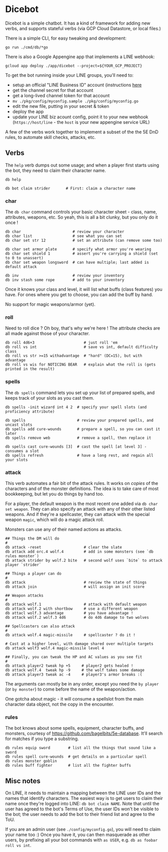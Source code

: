 # Dicebot

Dicebot is a simple chatbot. It has a kind of framework for adding new
verbs, and supports stateful verbs (via GCP Cloud Datastore, or local
files.)

There is a simple CLI, for easy tweaking and development:
```
go run ./cmd/db/*go
```

There is also a Google Appengine app that implements a LINE webhook:
```
gcloud app deploy ./app/dicebot --project=${YOUR_GCP_PROJECT}
```

To get the bot running inside your LINE groups, you'll need to:
* setup an official "LINE Business ID" account (instructions
[here](https://respond.io/blog/the-ultimate-guide-to-line-for-business/#8crh6)
* get the channel secret for that account
* get a long-lived channel token for that account
* `mv ./pkg/config/myconfig.sample ./pkg/config/myconfig.go`
* edit the new file, putting in your secret & token
* deploy the app
* update your LINE biz acount config, point it to your new webhook (`https://host/line` - the `host` is your new appengine service URL)

A few of the verbs work together to implement a subset of the the 5E
DnD rules, to automate skill checks, attacks, etc.

## Verbs

The `help` verb dumps out some usage; and when a player first starts
using the bot, they need to claim their character name.

```
db help

db bot claim strider       # First: claim a character name
```

### char

The `db char` command controls your basic character sheet - class,
name, attributes, weapons, etc. So yeah, this is all a bit clunky, but
you only do it once !

```
db char                       # review your character
db char list                  # see what you can set
db char set str 12            # set an attribute (can remove some too)

db char set armor plate       # specify what armor you're wearing
db char set shield 1          # assert you're carrying a shield (set to 0 to unassert)
db char set weapon longsword  # can have multiple; last added is default attack

db inv                        # review your inventory
db inv stash some rope        # add to your inventory
```

Once it knows your class and level, it will list what buffs (class
features) you have. For ones where you get to choose, you can add the
buff by hand.

No support for magic weapons/armor (yet).

### roll

Need to roll dice ? Oh boy, that's why we're here ! The attribute checks are
all made against those of your character.
```
db roll 4d6+3                      # just roll 'em
db roll vs int                     # save vs int, default difficulty class
db roll vs str >=15 withadvantage  # "hard" (DC=15), but with advantage
db roll vs wis for NOTICING BEAR   # explain what the roll is (gets printed in the result)
```

### spells

The `db spells` command lets you set up your list of prepared spells,
and keeps track of your slots as you cast them.

```
db spells -init wizard int 4 2  # specify your spell slots (and proficiency attribute)

db spells                       # review your prepared spells, and uncast slots
db spells add cure-wounds       # prepare a spell, so you can cast it later
db spells remove web            # remove a spell, then replace it

db spells cast cure-wounds [3]  # cast the spell [at level 3] - consumes a slot
db spells refresh               # have a long rest, and regain all your slots
```

### attack

This verb automates a fair bit of the attack rules. It works on
*copies* of the characters and of the monster definitions. The idea is
to take care of most bookkeeping, but let you do things by hand too.

For a player, the default weapon is the most recent one added via `db
char set weapon`. They can also specify an attack with any of their
other listed weapons. And if they're a spellcaster, they can attack
with the special weapon `magic`, which will do a magic attack roll.

Monsters can use any of their named actions as attacks.

```
## Things the DM will do
#
db attack -reset                   # clear the slate
db attack add orc.4 wolf.4         # add in some monsters (see `db rules monster`)
db attack strider by wolf.2 bite   # second wolf uses `bite` to attack player `strider`

## Things a player can do
#
db attack                          # review the state of things
db attack join                     # will assign an init score

## Weapon attacks
#
db attack wolf.1                   # attack with default weapon
db attack wolf.2 with shortbow     # use a different weapon
db attacl wolf.3 advantage         # you have advantage !
db attack wolf.2 wolf.3 4d6        # do 4d6 damage to two wolves

## Spellcasters can also attack
#
db attack wolf.4 magic-missile     # spellcaster ? do it !

# Cast at a higher level, with damage shared over multiple targets
db attack wolf3 wolf.4 magic-missile level 4

## Finally, you can tweak the HP and AC values as you see fit
#
db attack player2 tweak hp +5     # player2 gets healed !
db attack wolf.4  tweak hp -9     # the wolf takes some damage
db attack player3 tweak ac -4     # player3's armor breaks :(
```

The arguments can mostly be in any order, except you need the `by
player` (or `by monster`) to come before the name of the
weapon/action.

One gotcha about magic - it will consume a spellslot from the main
character data object, not the copy in the encounter.

### rules

The bot knows about some spells, equipment, character buffs, and
monsters, courtesy of https://github.com/bagelbits/5e-database. It'll
search for matches if you type a substring.
```
db rules equip sword        # list all the things that sound like a sword
db rules spell cure-wounds  # get details on a particular spell
db rules monster goblin
db rules buff fighter       # list all the fighter buffs
```

## Misc notes

On LINE, it needs to maintain a mapping between the LINE user IDs and
the names that identify characters. The easiest way is to get users to
claim their name once they're logged into LINE: `db bot claim NAME`.
Note that until the user has agreed to the bot's Terms of Use, the
user IDs won't be visible to the bot; the user needs to add the bot to
their friend list and agree to the ToU.

If you are an admin user (see `./config/myconfig.go`), you will need
to claim your name too :) Once you have it, you can then masquerade as
other users, by prefixing all your bot commands with `as USER`, e.g.
`db as foobar roll vs int`.
